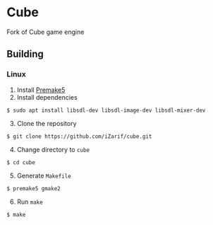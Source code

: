 # Cube

Fork of Cube game engine

## Building

### Linux

1. Install [Premake5](https://premake.github.io/)
2. Install dependencies

```
$ sudo apt install libsdl-dev libsdl-image-dev libsdl-mixer-dev
```

3. Clone the repository

```
$ git clone https://github.com/iZarif/cube.git
```

4. Change directory to `cube`

```
$ cd cube
```

5. Generate `Makefile`

```
$ premake5 gmake2
```
6. Run `make`

```
$ make
```
